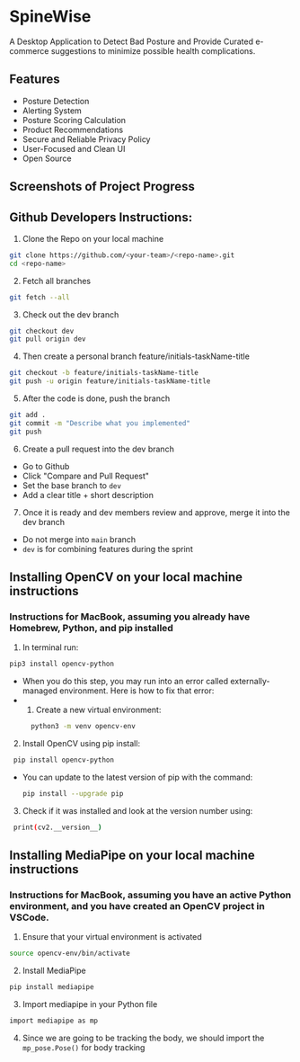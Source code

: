 # SpineWise
A Desktop Application to Detect Bad Posture and Provide Curated e-commerce suggestions to minimize possible health complications. 
## Features
- Posture Detection
- Alerting System
- Posture Scoring Calculation
- Product Recommendations
- Secure and Reliable Privacy Policy
- User-Focused and Clean UI
- Open Source
## Screenshots of Project Progress

## Github Developers Instructions:
1. Clone the Repo on your local machine
```bash
git clone https://github.com/<your-team>/<repo-name>.git
cd <repo-name>
```
2. Fetch all branches
```bash
git fetch --all
```
3. Check out the dev branch
```bash
git checkout dev
git pull origin dev
```
4. Then create a personal branch feature/initials-taskName-title
```bash
git checkout -b feature/initials-taskName-title
git push -u origin feature/initials-taskName-title
```
5. After the code is done, push the branch
```bash
git add .
git commit -m "Describe what you implemented"
git push
```
6. Create a pull request into the dev branch
- Go to Github
- Click "Compare and Pull Request"
- Set the base branch to `dev`
- Add a clear title + short description
7. Once it is ready and dev members review and approve, merge it into the dev branch
  - Do not merge into `main` branch
  - `dev` is for combining features during the sprint

## Installing OpenCV on your local machine instructions
### Instructions for MacBook, assuming you already have Homebrew, Python, and pip installed
1. In terminal run:
```bash
pip3 install opencv-python
```
  - When you do this step, you may run into an error called externally-managed environment. Here is how to fix that error:
  - 1. Create a new virtual environment:
    ```bash
      python3 -m venv opencv-env
    ```
2. Install OpenCV using pip install:
  ```bash
   pip install opencv-python
  ```
- You can update to the latest version of pip with the command:
  ```bash
  pip install --upgrade pip
  ```
3. Check if it was installed and look at the version number using:
  ```bash
   print(cv2.__version__)
  ```
## Installing MediaPipe on your local machine instructions
### Instructions for MacBook, assuming you have an active Python environment, and you have created an OpenCV project in VSCode.
1. Ensure that your virtual environment is activated
```bash
source opencv-env/bin/activate
```
2. Install MediaPipe
```bash
pip install mediapipe
```
3. Import mediapipe in your Python file
```bash
import mediapipe as mp
```
4. Since we are going to be tracking the body, we should import the ``mp_pose.Pose()`` for body tracking






